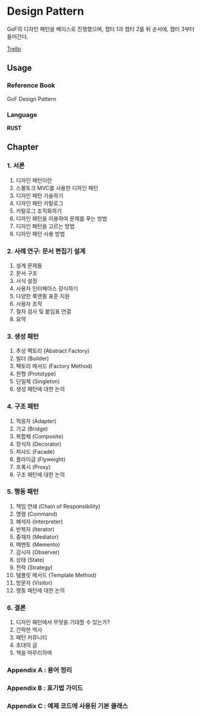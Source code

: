 # Design Pattern
GoF의 디자인 패턴을 베이스로 진행했으며, 챕터 1과 챕터 2를 뒤 순서에, 챕터 3부터 들어간다.

[Trello](https://trello.com/b/m4zB8vKV/for-my-basic)

## Usage
### Reference Book
GoF Design Pattern

### Language
**RUST**

## Chapter
### 1. 서론
1. 디자인 패턴이란
2. 스몰토크 MVC를 사용한 디자인 패턴
3. 디자인 패턴 기술하기
4. 디자인 패턴 카탈로그
5. 카탈로그 조직화하기
6. 디자인 패턴을 이용하여 문제를 푸는 방법
7. 디자인 패턴을 고르는 방법
8. 디자인 패턴 사용 방법

### 2. 사례 연구: 문서 편집기 설계
1. 설계 문제들
2. 문서 구조
3. 서식 설정
4. 사용자 인터페이스 장식하기
5. 다양한 룩앤필 표준 지원
6. 사용자 조작
7. 철자 검사 및 붙임표 연결
8. 요약

### 3. 생성 패턴
1. 추상 팩토리 (Abstract Factory)
2. 빌더 (Builder)
3. 팩토리 메서드 (Factory Method)
4. 원형 (Prototype)
5. 단일체 (Singleton)
6. 생성 패턴에 대한 논의

### 4. 구조 패턴
1. 적응자 (Adapter)
2. 가교 (Bridge)
3. 복합체 (Composite)
4. 장식자 (Decorator)
5. 퍼사드 (Facade)
6. 플라이급 (Flyweight)
7. 프록시 (Proxy)
8. 구조 패턴에 대한 논의

### 5. 행동 패턴
1. 책임 연쇄 (Chain of Responsibility)
2. 명령 (Command)
3. 해석자 (Interpreter)
4. 반복자 (Iterator)
5. 중재자 (Mediator)
6. 메멘토 (Memento)
7. 감시자 (Observer)
8. 상태 (State)
9. 전략 (Strategy)
10. 템플릿 메서드 (Template Method)
11. 방문자 (Visitor)
12. 행동 패턴에 대한 논의

### 6. 결론
1. 디자인 패턴에서 무엇을 기대할 수 있는가?
2. 간략한 역사
3. 패턴 커뮤니티
4. 초대의 글
5. 책을 마무리하며

### Appendix A : 용어 정리
### Appendix B : 표기법 가이드
### Appendix C : 예제 코드에 사용된 기본 클래스